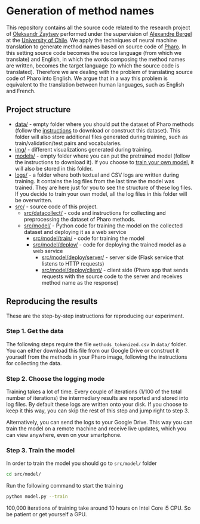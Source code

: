 # Generation of method names

This repository contains all the source code related to the research project of [Oleksandr Zaytsev](@olekscode) performed under the supervision of [Alexandre Bergel](@bergel) at the [University of Chile](http://www.uchile.cl/). We apply the techniques of neural machine translation to generate method names based on source code of [Pharo](https://pharo.org/). In this setting source code becomes the source language (from which we translate) and English, in which the words composing the method names are written, becomes the target language (to which the source code is translated). Therefore we are dealing with the problem of translating source code of Pharo into English. We argue that in a way this problem is equivalent to the translation between human languages, such as English and French.

## Project structure

* [data/](data/) - empty folder where you should put the dataset of Pharo methods (follow the [instructions](#step-1-get-the-data) to download or construct this dataset). This folder will also store additional files generated during training, such as train/validation/test pairs and vocabularies.
* [img/](img/) - different visualizations generated during training.
* [models/](models/) - empty folder where you can put the pretrained model (follow the instructions to download it). If you choose to [train your own model](#step-3-train-the-model), it will also be stored in this folder.
* [logs/](logs/) - a folder where both textual and CSV logs are written during training. It contains the log files from the last time the model was trained. They are here just for you to see the structure of these log files. If you decide to train your own model, all the log files in this folder will be overwritten.
* [src/](src/) - source code of this project.
    * [src/datacollect/](src/datacollect/) - code and instructions for collecting and preprocessing the dataset of Pharo methods.
    * [src/model/](src/model/) - Python code for training the model on the collected dataset and deploying it as a web service
        * [src/model/train/](src/model/train/) - code for training the model
        * [src/model/deploy/](src/model/deploy/) - code for deploying the trained model as a web service
            * [src/model/deploy/server/](src/model/deploy/server/) - server side (Flask service that listens to HTTP requests)
            * [src/model/deploy/client/](src/model/deploy/client/) - client side (Pharo app that sends requests with the source code to the server and receives method name as the response)

## Reproducing the results

These are the step-by-step instructions for reproducing our experiment.

### Step 1. Get the data

The following steps require the file `methods_tokenized.csv` in `data/` folder. You can either download this file from our Google Drive or construct it yourself from the methods in your Pharo image, following the instructions for collecting the data.

### Step 2. Choose the logging mode

Training takes a lot of time. Every couple of iterations (1/100 of the total number of iterations) the intermediary results are reported and stored into log files. By default these logs are written onto your disk. If you choose to keep it this way, you can skip the rest of this step and jump right to step 3.

Alternatively, you can send the logs to your Google Drive. This way you can train the model on a remote machine and receive live updates, which you can view anywhere, even on your smartphone.

### Step 3. Train the model 

In order to train the model you should go to `src/model/` folder

```bash
cd src/model/
```

Run the following command to start the training
```bash
python model.py --train
```
100,000 iterations of training take around 10 hours on Intel Core i5 CPU. So be patient or get yourself a GPU.